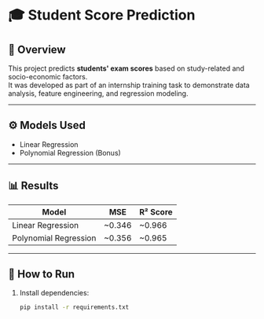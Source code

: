 # 🎓 Student Score Prediction

## 📌 Overview
This project predicts **students' exam scores** based on study-related and socio-economic factors.  
It was developed as part of an internship training task to demonstrate data analysis, feature engineering, and regression modeling.

---

## ⚙️ Models Used
- Linear Regression  
- Polynomial Regression (Bonus)  

---

## 📊 Results
| Model                  | MSE    | R² Score |
|-------------------------|--------|----------|
| Linear Regression       | ~0.346  | ~0.966    |
| Polynomial Regression   | ~0.356  | ~0.965    |

---

## 🚀 How to Run
1. Install dependencies:
   ```bash
   pip install -r requirements.txt
